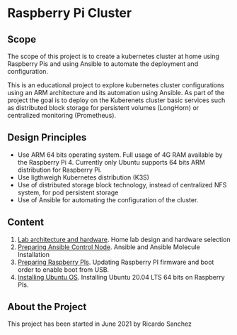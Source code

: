 # Raspberry Pi Cluster
## Scope
The scope of this project is to create a kubernetes cluster at home using Raspberry Pis and using Ansible to automate the deployment and configuration.

This is an educational project to explore kubernetes cluster configurations using an ARM architecture and its automation using Ansible. 
As part of the project the goal is to deploy on the Kuberenets cluster basic services such as distributed block storage for persistent volumes (LongHorn) or centralized monitoring (Prometheus).

## Design Principles

- Use ARM 64 bits operating system. Full usage of 4G RAM available by the Raspberry Pi 4. Currently only Ubuntu supports 64 bits ARM distribution for Raspberry Pi.
- Use ligthweigh Kubernetes distribution (K3S)
- Use of distributed storage block technology, instead of centralized NFS system, for pod persistent storage
- Use of Ansible for automating the configuration of the cluster.

## Content

1. [Lab architecture and hardware](documentation/hardware.md). Home lab design and hardware selection
2. [Preparing Ansible Control Node](documentation/pimaster.md). Ansible and Ansible Molecule Installation
3. [Preparing Raspberry PIs](documentation/preparing_raspberrypi.md). Updating Raspberry PI firmware and boot order to enable boot from USB.
4. [Installing Ubuntu OS](documentation/installing_ubuntu.md). Installing Ubuntu 20.04 LTS 64 bits on Raspberry PIs.





## About the Project

This project has been started in June 2021 by Ricardo Sanchez